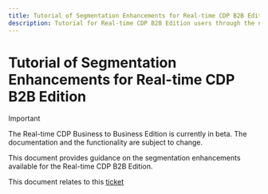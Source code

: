 ```yaml
---
title: Tutorial of Segmentation Enhancements for Real-time CDP B2B Edition.
description: Tutorial for Real-time CDP B2B Edition users through the new UI artifacts and flows for B2B specific use cases.
---
```

# Tutorial of Segmentation Enhancements for Real-time CDP B2B Edition

>[!IMPORTANT]
>
>The Real-time CDP Business to Business Edition is currently in beta. The documentation and the functionality are subject to change.

This document provides guidance on the segmentation enhancements available for the Real-time CDP B2B Edition.

This document relates to this [ticket](https://jira.corp.adobe.com/browse/PLAT-100468)
